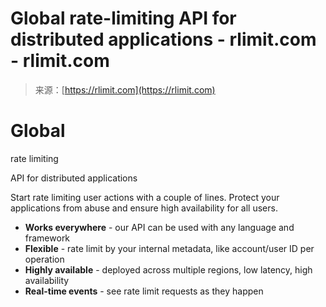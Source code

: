 <!--yml
category: 未分类
date: 2024-05-27 14:50:57
-->

# Global rate-limiting API for distributed applications - rlimit.com - rlimit.com

> 来源：[https://rlimit.com](https://rlimit.com)

# Global

rate limiting

API
for distributed applications

Start rate limiting user actions with a couple of lines.
Protect your applications from abuse and ensure high availability for all users.

*   **Works everywhere** - our API can be used with any language and framework
*   **Flexible** - rate limit by your internal metadata, like account/user ID per operation
*   **Highly available** - deployed across multiple regions, low latency, high availability
*   **Real-time events** - see rate limit requests as they happen